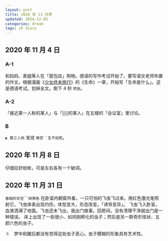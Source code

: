 ```yaml
---
layout: post
title: 2020 年 11 月梦
updated: 2024-12-05
categories: dream
tags: zh diary
---
```

## 2020 年 11 月 4 日

### A-1

和妈妈、表姐等人在「面包店」购物。德语的写作考试开始了。要写语文老师布置的作文。根据漫画《[少女终末旅行](https://zh.wikipedia.org/zh-cn/%E5%B0%91%E5%A5%B3%E7%B5%82%E6%9C%AB%E6%97%85%E8%A1%8C)》的《生命》一章，开始写「生命是什么」。<du>这是德语考试。</du>划掉全文。剩下 4 秒 `慌张`。

### A-2

「接近第一人称的某人」与「▒▒的某人」在五楼的「会议室」里讨论。

### B

`◐ 第三人称` 发烧 `难受``生不如死`。

## 2020 年 11 月 8 日

仔细拉好蚊帐，<du>可是</du>左右各有一个破洞。

## 2020 年 11 月 31 日

`昏暗的天空``绯黑色` 在卧室内朝窗外看，一只可怕的飞虫飞过来。用红色激光笔照射它。飞虫体表出现灼伤，体型变大，形态改变。<du>「诱导变异」。</du> 飞虫飞入卧室，血液洒满了地面。飞虫<du>还未</du>飞出，我出门做事。回房间。<du>没有清理干净就出门是一种错误。</du> 床上出现了一些很小、如同刚孵化的虫子；然后是另一群奇形怪状、五颜六色的虫子。

♮&emsp;梦中和醒后都没有觉得这些虫子恶心。虫子模糊的形象具有艺术性。

